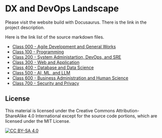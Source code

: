 # DX and DevOps Landscape

Please visit the website build with Docusaurus. There is the link in the project description.

Here is the link list of the source markdown files.  

- [Class 000 - Agile Development and General Works](website/docs/main/cls0.md)
- [Class 100 - Programming](website/docs/main/cls1.md)
- [Class 200 - System Administartion, DevOps, and SRE](website/docs/main/cls2.md)
- [Class 300 - Web and Application](website/docs/main/cls3.md)
- [Class 400 - Database and Data Science](website/docs/main/cls4.md)
- [Class 500 - AI, ML, and LLM](website/docs/main/cls5.md)
- [Class 600 - Business Administration and Human Science](website/docs/main/cls6.md)
- [Class 700 - Security and Privacy](website/docs/main/cls7.md)

## License

This material is licensed under the Creative Commons Attribution-ShareAlike 4.0 International
except for the source code portions, which are licensed under the MIT License.

[![CC BY-SA 4.0][cc-by-sa-image]][cc-by-sa]

[cc-by-sa]: http://creativecommons.org/licenses/by-sa/4.0/
[cc-by-sa-image]: https://licensebuttons.net/l/by-sa/4.0/88x31.png
